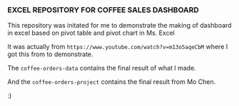 ### **EXCEL REPOSITORY FOR COFFEE SALES DASHBOARD**
This repository was initated for me to demonstrate the making of dashboard in excel based on pivot table and pivot chart in Ms. Excel

It was actually from `https://www.youtube.com/watch?v=m13o5aqeCbM` where I got this from to demonstrate.

The `coffee-orders-data` contains the final result of what I made.

And the `coffee-orders-project` contains the final result from Mo Chen.

:)
